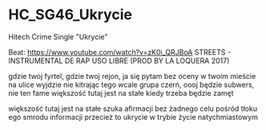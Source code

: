 # HC_SG46_Ukrycie
Hitech Crime Single "Ukrycie"

Beat: https://www.youtube.com/watch?v=zK0i_QRJBoA 
STREETS - INSTRUMENTAL DE RAP USO LIBRE (PROD BY LA LOQUERA 2017)

gdzie twoj fyrtel, gdzie twoj rejon, ja się pytam bez oceny
w twoim mieście na ulice
wyjdzie nie kitrając tego wcale
grupa czerń, oooj
będzie subwers, nie ten fame
większość tutaj jest na stałe
kiedy trzeba będzie zamęt

większość tutaj jest na stałe
szuka afirmacji bez żadnego celu
pośród tłoku ego smrodu informacji
przecież to ukrycie 
w trybie życie natychmiastowym



